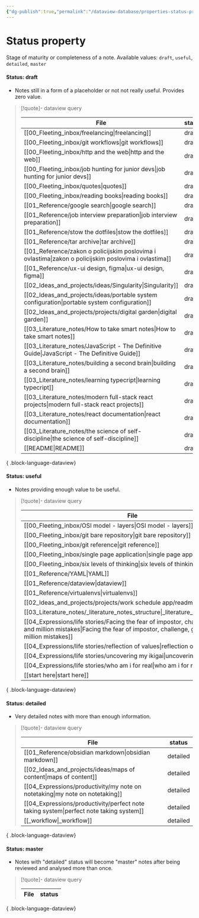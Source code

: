 ```yaml
---
{"dg-publish":true,"permalink":"/dataview-database/properties-status-property/","title":"Status property","tags":["dataview","index"]}
---
```



# Status property

Stage of maturity or completeness of a note. Available values: `draft`, `useful`, `detailed`, `master`

#### Status: draft

- Notes still in a form of a placeholder or not not really useful. Provides zero value.

>[!quote]- dataview query
>
>  | File                                                                                                     | status |
> | -------------------------------------------------------------------------------------------------------- | ------ |
> | [[00_Fleeting_inbox/freelancing\|freelancing]]                                                        | draft  |
> | [[00_Fleeting_inbox/git workflows\|git workflows]]                                                    | draft  |
> | [[00_Fleeting_inbox/http and the web\|http and the web]]                                              | draft  |
> | [[00_Fleeting_inbox/job hunting for junior devs\|job hunting for junior devs]]                        | draft  |
> | [[00_Fleeting_inbox/quotes\|quotes]]                                                                  | draft  |
> | [[00_Fleeting_inbox/reading books\|reading books]]                                                    | draft  |
> | [[01_Reference/google search\|google search]]                                                         | draft  |
> | [[01_Reference/job interview preparation\|job interview preparation]]                                 | draft  |
> | [[01_Reference/stow the dotfiles\|stow the dotfiles]]                                                 | draft  |
> | [[01_Reference/tar archive\|tar archive]]                                                             | draft  |
> | [[01_Reference/zakon o policijskim poslovima i ovlastima\|zakon o policijskim poslovima i ovlastima]] | draft  |
> | [[01_Reference/ux-ui design, figma\|ux-ui design, figma]]                                             | draft  |
> | [[02_Ideas_and_projects/ideas/Singularity\|Singularity]]                                              | draft  |
> | [[02_Ideas_and_projects/ideas/portable system configuration\|portable system configuration]]          | draft  |
> | [[02_Ideas_and_projects/projects/digital garden\|digital garden]]                                     | draft  |
> | [[03_Literature_notes/How to take smart notes\|How to take smart notes]]                              | draft  |
> | [[03_Literature_notes/JavaScript - The Definitive Guide\|JavaScript - The Definitive Guide]]          | draft  |
> | [[03_Literature_notes/building a second brain\|building a second brain]]                              | draft  |
> | [[03_Literature_notes/learning typecript\|learning typecript]]                                        | draft  |
> | [[03_Literature_notes/modern full-stack react projects\|modern full-stack react projects]]            | draft  |
> | [[03_Literature_notes/react documentation\|react documentation]]                                      | draft  |
> | [[03_Literature_notes/the science of self-discipline\|the science of self-discipline]]                | draft  |
> | [[README\|README]]                                                                                    | draft  |
> 
{ .block-language-dataview}

#### Status: useful

- Notes providing enough value to be useful.

>[!quote]- dataview query
>
>  | File                                                                                                                                                                        | status |
> | --------------------------------------------------------------------------------------------------------------------------------------------------------------------------- | ------ |
> | [[00_Fleeting_inbox/OSI model - layers\|OSI model - layers]]                                                                                                             | useful |
> | [[00_Fleeting_inbox/git bare repository\|git bare repository]]                                                                                                           | useful |
> | [[00_Fleeting_inbox/git reference\|git reference]]                                                                                                                       | useful |
> | [[00_Fleeting_inbox/single page application\|single page application]]                                                                                                   | useful |
> | [[00_Fleeting_inbox/six levels of thinking\|six levels of thinking]]                                                                                                     | useful |
> | [[01_Reference/YAML\|YAML]]                                                                                                                                              | useful |
> | [[01_Reference/dataview\|dataview]]                                                                                                                                      | useful |
> | [[01_Reference/virtualenvs\|virtualenvs]]                                                                                                                                | useful |
> | [[02_Ideas_and_projects/projects/work schedule app/readme\|readme]]                                                                                                      | useful |
> | [[03_Literature_notes/_literature_notes_structure\|_literature_notes_structure]]                                                                                         | useful |
> | [[04_Expressions/life stories/Facing the fear of impostor, challenge, growth and million mistakes\|Facing the fear of impostor, challenge, growth and million mistakes]] | useful |
> | [[04_Expressions/life stories/reflection of values\|reflection of values]]                                                                                               | useful |
> | [[04_Expressions/life stories/uncovering my ikigai\|uncovering my ikigai]]                                                                                               | useful |
> | [[04_Expressions/life stories/who am i for real\|who am i for real]]                                                                                                     | useful |
> | [[start here\|start here]]                                                                                                                                               | useful |
> 
{ .block-language-dataview}

#### Status: detailed

- Very detailed notes with more than enough information.

>[!quote]- dataview query
>
>  | File                                                                                      | status   |
> | ----------------------------------------------------------------------------------------- | -------- |
> | [[01_Reference/obsidian markdown\|obsidian markdown]]                                  | detailed |
> | [[02_Ideas_and_projects/ideas/maps of content\|maps of content]]                       | detailed |
> | [[04_Expressions/productivity/my note on notetaking\|my note on notetaking]]           | detailed |
> | [[04_Expressions/productivity/perfect note taking system\|perfect note taking system]] | detailed |
> | [[_workflow\|_workflow]]                                                               | detailed |
> 
{ .block-language-dataview}

#### Status: master

- Notes with "detailed" status will become "master" notes after being reviewed and analysed more than once.

>[!quote]- dataview query
>
>  | File | status |
> | ---- | ------ |
> 
{ .block-language-dataview}
